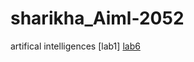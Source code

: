# sharikha_Aiml-2052
artifical intelligences
[lab1]
[lab6](https://github.com/sharikha18/sharikha_Aiml-2052/blob/main/2203A52052_lab6.ipynb)
